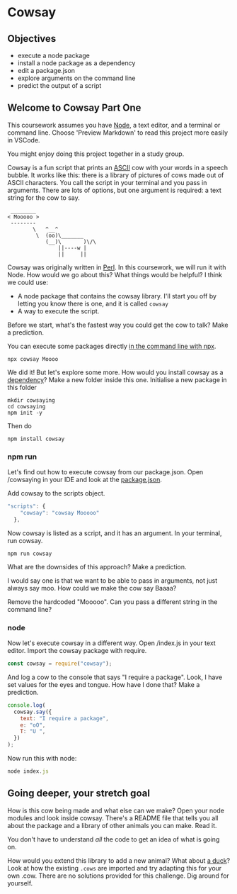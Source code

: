 # Cowsay

## Objectives

- execute a node package
- install a node package as a dependency
- edit a package.json
- explore arguments on the command line
- predict the output of a script

## Welcome to Cowsay Part One

This coursework assumes you have [Node](https://nodejs.org/en/download/), a text editor, and a terminal or command line. Choose 'Preview Markdown' to read this project more easily in VSCode.

You might enjoy doing this project together in a study group.

Cowsay is a fun script that prints an [ASCII](https://simple.wikipedia.org/wiki/ASCII) cow with your words in a speech bubble. It works like this: there is a library of pictures of cows made out of ASCII characters. You call the script in your terminal and you pass in arguments. There are lots of options, but one argument is required: a text string for the cow to say.

```
 ________
< Mooooo >
 --------
        \   ^__^
         \  (oo)\_______
            (__)\       )\/\
                ||----w |
                ||     ||

```

Cowsay was originally written in [Perl](https://simple.wikipedia.org/wiki/Perl). In this coursework, we will run it with Node. How would we go about this? What things would be helpful? I think we could use:

- A node package that contains the cowsay library. I'll start you off by letting you know there is one, and it is called `cowsay`
- A way to execute the script.

Before we start, what's the fastest way you could get the cow to talk? Make a prediction.

You can execute some packages directly [in the command line with npx](https://nodejs.dev/learn/the-npx-nodejs-package-runner).

```
npx cowsay Moooo
```

We did it! But let's explore some more. How would you install cowsay as a [dependency](https://nodejs.dev/learn/npm-dependencies-and-devdependencies)? Make a new folder inside this one. Initialise a new package in this folder

```
mkdir cowsaying
cd cowsaying
npm init -y
```

Then do

```
npm install cowsay
```

### npm run

Let's find out how to execute cowsay from our package.json. Open /cowsaying in your IDE and look at the [package.json](https://nodejs.dev/learn/the-package-json-guide).

Add cowsay to the scripts object.

```js
"scripts": {
    "cowsay": "cowsay Mooooo"
  },
```

Now cowsay is listed as a script, and it has an argument. In your terminal, run cowsay.

```
npm run cowsay
```

What are the downsides of this approach? Make a prediction.

I would say one is that we want to be able to pass in arguments, not just always say moo. How could we make the cow say Baaaa?

Remove the hardcoded "Mooooo". Can you pass a different string in the command line?

### node

Now let's execute cowsay in a different way. Open /index.js in your text editor. Import the cowsay package with require.

```js
const cowsay = require("cowsay");
```

And log a cow to the console that says "I require a package". Look, I have set values for the eyes and tongue. How have I done that? Make a prediction.

```js
console.log(
  cowsay.say({
    text: "I require a package",
    e: "oO",
    T: "U ",
  })
);
```

Now run this with node:

```js
node index.js
```

## Going deeper, your stretch goal

How is this cow being made and what else can we make? Open your node modules and look inside cowsay. There's a README file that tells you all about the package and a library of other animals you can make. Read it.

You don't have to understand _all_ the code to get an idea of what is going on.

How would you extend this library to add a new animal? What about [a duck](https://www.asciiart.eu/animals/birds-water)? Look at how the existing `.cows` are imported and try adapting this for your own .cow. There are no solutions provided for this challenge. Dig around for yourself.
